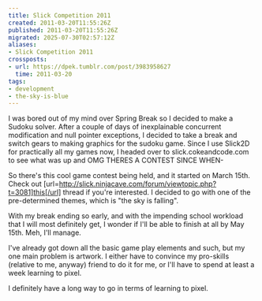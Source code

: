 ```yaml
---
title: Slick Competition 2011
created: 2011-03-20T11:55:26Z
published: 2011-03-20T11:55:26Z
migrated: 2025-07-30T02:57:12Z
aliases:
- Slick Competition 2011
crossposts:
- url: https://dpek.tumblr.com/post/3983958627
  time: 2011-03-20
tags:
- development
- the-sky-is-blue
---
```


I was bored out of my mind over Spring Break so I decided to make a Sudoku solver. After a couple of days of inexplainable concurrent modification and null pointer exceptions, I decided to take a break and switch gears to making graphics for the sudoku game. Since I use Slick2D for practically all my games now, I headed over to slick.cokeandcode.com to see what was up and OMG THERES A CONTEST SINCE WHEN-

So there's this cool game contest being held, and it started on March 15th. Check out [url=http://slick.ninjacave.com/forum/viewtopic.php?t=3081]this[/url] thread if you're interested. I decided to go with one of the pre-determined themes, which is "the sky is falling".

With my break ending so early, and with the impending school workload that I will most definitely get, I wonder if I'll be able to finish at all by May 15th. Meh, I'll manage.

I've already got down all the basic game play elements and such, but my one main problem is artwork. I either have to convince my pro-skills (relative to me, anyway) friend to do it for me, or I'll have to spend at least a week learning to pixel.

I definitely have a long way to go in terms of learning to pixel.
